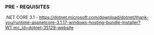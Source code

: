 ### PRE - REQUISITES
 .NET CORE 3.1 - https://dotnet.microsoft.com/download/dotnet/thank-you/runtime-aspnetcore-3.1.17-windows-hosting-bundle-installer?WT.mc_id=dotnet-35129-website